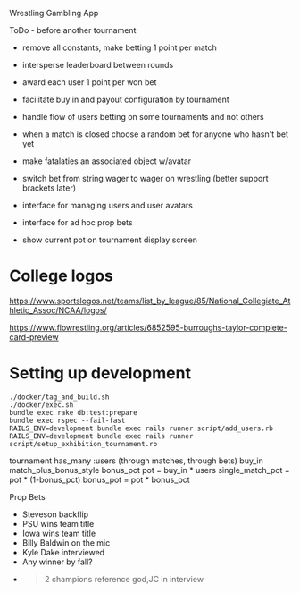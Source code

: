 Wrestling Gambling App

ToDo - before another tournament
- remove all constants, make betting 1 point per match

- intersperse leaderboard between rounds
- award each user 1 point per won bet
- facilitate buy in and payout configuration by tournament
- handle flow of users betting on some tournaments and not others
- when a match is closed choose a random bet for anyone who hasn't bet yet
- make fatalaties an associated object w/avatar
- switch bet from string wager to wager on wrestling (better support brackets later)
- interface for managing users and user avatars
- interface for ad hoc prop bets
- show current pot on tournament display screen

# College logos
https://www.sportslogos.net/teams/list_by_league/85/National_Collegiate_Athletic_Assoc/NCAA/logos/

https://www.flowrestling.org/articles/6852595-burroughs-taylor-complete-card-preview

# Setting up development
```
./docker/tag_and_build.sh
./docker/exec.sh
bundle exec rake db:test:prepare
bundle exec rspec --fail-fast
RAILS_ENV=development bundle exec rails runner script/add_users.rb
RAILS_ENV=development bundle exec rails runner script/setup_exhibition_tournament.rb
```

tournament
  has_many :users (through matches, through bets)
  buy_in
  match_plus_bonus_style
    bonus_pct
    pot = buy_in * users
    single_match_pot = pot * (1-bonus_pct)
    bonus_pot = pot * bonus_pct

Prop Bets
- Steveson backflip
- PSU wins team title
- Iowa wins team title
- Billy Baldwin on the mic
- Kyle Dake interviewed
- Any winner by fall?
- >2 champions reference god,JC in interview
